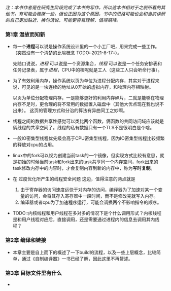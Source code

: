 *注：本书作者是在研究生阶段完成了本书的写作，所以这本书相对于之前所看的其他书，有可能会稚嫩一些，但也正因为这个原因，书中的思路可能也会和当前读研的自己更加贴近，换句话说，可能更容易理解，值得期待。*

### 第1章 温故而知新

- 每一个**进程**可以说是操作系统设计里的一个小工厂吧，用来完成一些工作。（突然没有一个清楚的比喻概念 TODO::2021-8-17::）。

  先随口说说，*进程* 可以说是一个资源集合，*线程* 可以说是一个任务安排表和任务记录表，属于*进程*，CPU中的核呢就是工人（这些工人只会听命行事）。

- 为了有效利用内存，操作系统以页为单位为进程分配内存，其实对于进程来说，可见的是一块连续的地址从0开始的虚拟内存，和物理内存相映射。

  以页为单位分配物理内存，一是能够更好的利用内存碎片，二就是能够在物理内存不足时，更合理的将不常用的数据置入磁盘中（其他大优点现在我也说不出来）。 这页的管理方式和分治的算法有异曲同工之妙啊。

- 线程之间的数据共享性感觉可以类比两个函数，俩函数的共同访问域应该就是俩线程的共享空间了。线程的私有数据只有一个TLS不是很明白是个啥。

- 一般IO密集型线程优先级会高于CPU密集型线程，因为IO密集型线程比较频繁的释放对cpu的占用。

- linux中的fork可以视为创建当前task的一个镜像，但实现方式比较有意思，就是初始的时候当前task和fork出来的task共享同一个内存空间，fork出来的task修改内存中的内容时，才会复制内容到新的内存中，称为**写时复制**。

- 在 过度优化所产生的线程安全问题 这边，值得注意的两点就是

  1. 由于寄存器的访问速度远快于对内存的访问，编译器为了加速对某一个变量的访问，会将其存入寄存器中一段时间，而不是修改完就写入内存。
  2. 编译器或者cpu为了加速程序运行，可能会调换两个不影响指令的顺序。

- TODO::内核线程和用户线程在多对多的情况下是个什么调用形式？内核线程是和用户线程对应后，直接调用，还是需要通过进程内的信息去调用其内线程？

### 第2章 编译和链接

- 本章主要是自上而下的概述了一下build的流程，以及一些上层概念，比较简单，通过《自制编译器》一书已经了解，因此这里不再赘述。

### 第3章 目标文件里有什么

- 

